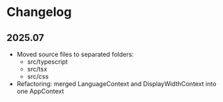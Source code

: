 # Changelog

## 2025.07

* Moved source files to separated folders:
	* src/typescript
	* src/tsx
	* src/css
* Refactoring: merged LanguageContext and DisplayWidthContext into one AppContext